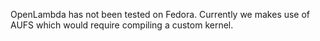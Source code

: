 OpenLambda has not been tested on Fedora. Currently we makes use of AUFS which would require compiling a custom kernel.
